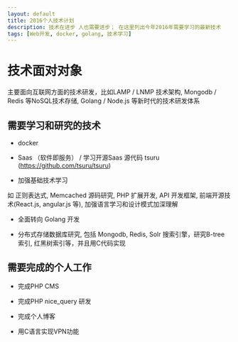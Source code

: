 ```yaml
---
layout: default
title: 2016个人技术计划
description: 技术在进步 人也需要进步； 在这里列出今年2016年需要学习的最新技术
tags: [Web开发, docker, golang, 技术学习]
---
```


# 技术面对对象

主要面向互联网方面的技术研发，比如LAMP / LNMP 技术架构, Mongodb / Redis 等NoSQL技术存储, Golang / Node.js 等新时代的技术研发体系

## 需要学习和研究的技术

* docker

* Saas （软件即服务） / 学习开源Saas 源代码 tsuru (https://github.com/tsuru/tsuru)

* 加强基础技术学习

如 正则表达式, Memcached 源码研究, PHP 扩展开发, API 开发框架, 前端开源技术(React.js, angular.js 等), 加强语言学习和设计模式加深理解

* 全面转向 Golang 开发

* 分布式存储数据库研究, 包括 Mongodb, Redis, Solr 搜索引擎，研究B-tree 索引, 红黑树索引等，并且用C代码实现

## 需要完成的个人工作

* 完成PHP CMS

* 完成PHP nice_query 研发

* 完成个人博客

* 用C语言实现VPN功能





    
    

